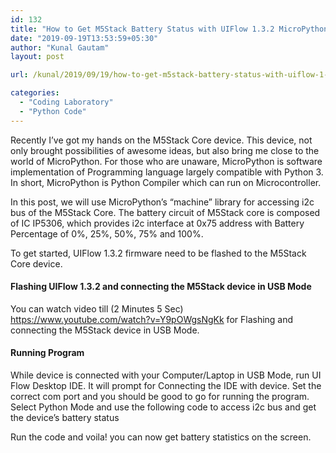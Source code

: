 ```yaml
---
id: 132
title: "How to Get M5Stack Battery Status with UIFlow 1.3.2 MicroPython"
date: "2019-09-19T13:53:59+05:30"
author: "Kunal Gautam"
layout: post

url: /kunal/2019/09/19/how-to-get-m5stack-battery-status-with-uiflow-1-3-2-micropython/

categories:
  - "Coding Laboratory"
  - "Python Code"
---
```


Recently I’ve got my hands on the M5Stack Core device. This device, not only brought possibilities of awesome ideas, but also bring me close to the world of MicroPython. For those who are unaware, MicroPython is software implementation of Programming language largely compatible with Python 3. In short, MicroPython is Python Compiler which can run on Microcontroller.

In this post, we will use MicroPython’s “machine” library for accessing i2c bus of the M5Stack Core. The battery circuit of M5Stack core is composed of IC IP5306, which provides i2c interface at 0x75 address with Battery Percentage of 0%, 25%, 50%, 75% and 100%.

To get started, UIFlow 1.3.2 firmware need to be flashed to the M5Stack Core device.

#### Flashing UIFlow 1.3.2 and connecting the M5Stack device in USB Mode

You can watch video till (2 Minutes 5 Sec) <https://www.youtube.com/watch?v=Y9pOWgsNgKk> for Flashing and connecting the M5Stack device in USB Mode.

#### Running Program

While device is connected with your Computer/Laptop in USB Mode, run UI Flow Desktop IDE. It will prompt for Connecting the IDE with device. Set the correct com port and you should be good to go for running the program. Select Python Mode and use the following code to access i2c bus and get the device’s battery status

<script src="https://gist.github.com/KunalGautam/b6f8265889c3798556164d047525c0b3.js"></script>

Run the code and voila! you can now get battery statistics on the screen.
